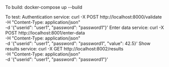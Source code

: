 To build:
    docker-compose up --build

To test:
    Authentication service:
        curl -X POST http://localhost:8000/validate \
             -H "Content-Type: application/json" \
             -d '{"userid": "user1", "password": "password1"}'
    Enter data service:
        curl -X POST http://localhost:8001/enter-data \
             -H "Content-Type: application/json" \
             -d '{"userid": "user1", "password": "password1", "value": 42.5}'
    Show results service:
        curl -X GET http://localhost:8002/results \
             -H "Content-Type: application/json" \
             -d '{"userid": "user1", "password": "password1"}'